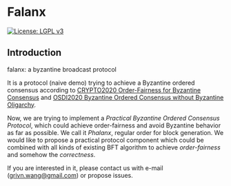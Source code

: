 # Falanx
[![License: LGPL v3](https://img.shields.io/badge/License-LGPL%20v3-pink.svg)](https://www.gnu.org/licenses/lgpl-3.0)
## Introduction
falanx: a byzantine broadcast protocol

It is a protocol (naive demo) trying to achieve a Byzantine ordered consensus according to 
[CRYPTO2020 Order-Fairness for Byzantine Consensus](https://eprint.iacr.org/2020/269.pdf) and [OSDI2020 Byzantine Ordered Consensus without Byzantine Oligarchy](https://eprint.iacr.org/2020/1300.pdf).

Now, we are trying to implement a *Practical Byzantine Ordered Consensus Protocol*, which could achieve order-fairness and avoid Byzantine behavior as far as possible. We call it *Phalanx*, regular order for block generation. We would like to propose a practical protocol component which could be combined with all kinds of existing BFT algorithm to achieve *order-fairness* and somehow the *correctness*.

If you are interested in it, please contact us with e-mail (grivn.wang@gmail.com) or propose issues.
